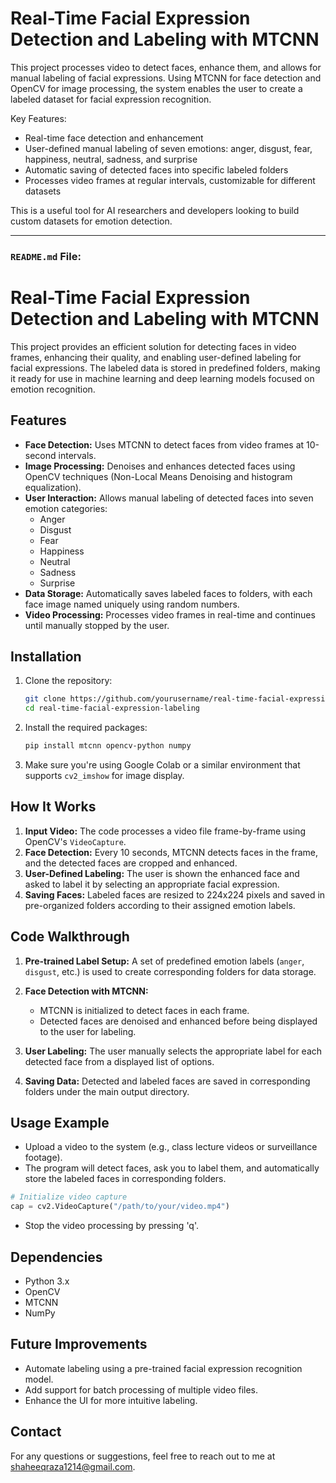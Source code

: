 # Real-Time Facial Expression Detection and Labeling with MTCNN

This project processes video to detect faces, enhance them, and allows for manual labeling of facial expressions. Using MTCNN for face detection and OpenCV for image processing, the system enables the user to create a labeled dataset for facial expression recognition.

Key Features:
- Real-time face detection and enhancement
- User-defined manual labeling of seven emotions: anger, disgust, fear, happiness, neutral, sadness, and surprise
- Automatic saving of detected faces into specific labeled folders
- Processes video frames at regular intervals, customizable for different datasets

This is a useful tool for AI researchers and developers looking to build custom datasets for emotion detection.

---

### `README.md` File:

# Real-Time Facial Expression Detection and Labeling with MTCNN

This project provides an efficient solution for detecting faces in video frames, enhancing their quality, and enabling user-defined labeling for facial expressions. The labeled data is stored in predefined folders, making it ready for use in machine learning and deep learning models focused on emotion recognition.

## Features
- **Face Detection:** Uses MTCNN to detect faces from video frames at 10-second intervals.
- **Image Processing:** Denoises and enhances detected faces using OpenCV techniques (Non-Local Means Denoising and histogram equalization).
- **User Interaction:** Allows manual labeling of detected faces into seven emotion categories:
  - Anger
  - Disgust
  - Fear
  - Happiness
  - Neutral
  - Sadness
  - Surprise
- **Data Storage:** Automatically saves labeled faces to folders, with each face image named uniquely using random numbers.
- **Video Processing:** Processes video frames in real-time and continues until manually stopped by the user.

## Installation
1. Clone the repository:
   ```bash
   git clone https://github.com/yourusername/real-time-facial-expression-labeling.git
   cd real-time-facial-expression-labeling
   ```
2. Install the required packages:
   ```bash
   pip install mtcnn opencv-python numpy
   ```

3. Make sure you're using Google Colab or a similar environment that supports `cv2_imshow` for image display.

## How It Works
1. **Input Video:** The code processes a video file frame-by-frame using OpenCV's `VideoCapture`.
2. **Face Detection:** Every 10 seconds, MTCNN detects faces in the frame, and the detected faces are cropped and enhanced.
3. **User-Defined Labeling:** The user is shown the enhanced face and asked to label it by selecting an appropriate facial expression.
4. **Saving Faces:** Labeled faces are resized to 224x224 pixels and saved in pre-organized folders according to their assigned emotion labels.

## Code Walkthrough

1. **Pre-trained Label Setup:**
   A set of predefined emotion labels (`anger`, `disgust`, etc.) is used to create corresponding folders for data storage.

2. **Face Detection with MTCNN:**
   - MTCNN is initialized to detect faces in each frame.
   - Detected faces are denoised and enhanced before being displayed to the user for labeling.

3. **User Labeling:**
   The user manually selects the appropriate label for each detected face from a displayed list of options.

4. **Saving Data:**
   Detected and labeled faces are saved in corresponding folders under the main output directory.

## Usage Example
- Upload a video to the system (e.g., class lecture videos or surveillance footage).
- The program will detect faces, ask you to label them, and automatically store the labeled faces in corresponding folders.
  
```python
# Initialize video capture
cap = cv2.VideoCapture("/path/to/your/video.mp4")
```

- Stop the video processing by pressing 'q'.

## Dependencies
- Python 3.x
- OpenCV
- MTCNN
- NumPy

## Future Improvements
- Automate labeling using a pre-trained facial expression recognition model.
- Add support for batch processing of multiple video files.
- Enhance the UI for more intuitive labeling.


## Contact
For any questions or suggestions, feel free to reach out to me at [shaheeqraza1214@gmail.com](mailto:shaheeqraza1214@gmail.com).

